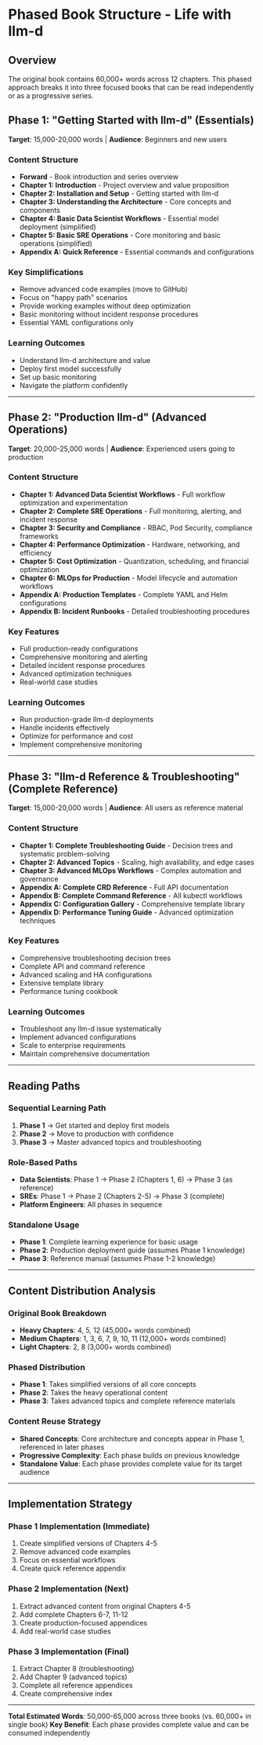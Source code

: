# Phased Book Structure - Life with llm-d

## Overview
The original book contains 60,000+ words across 12 chapters. This phased approach breaks it into three focused books that can be read independently or as a progressive series.

## Phase 1: "Getting Started with llm-d" (Essentials)
**Target**: 15,000-20,000 words | **Audience**: Beginners and new users

### Content Structure
- **Forward** - Book introduction and series overview
- **Chapter 1: Introduction** - Project overview and value proposition
- **Chapter 2: Installation and Setup** - Getting started with llm-d
- **Chapter 3: Understanding the Architecture** - Core concepts and components
- **Chapter 4: Basic Data Scientist Workflows** - Essential model deployment (simplified)
- **Chapter 5: Basic SRE Operations** - Core monitoring and basic operations (simplified)
- **Appendix A: Quick Reference** - Essential commands and configurations

### Key Simplifications
- Remove advanced code examples (move to GitHub)
- Focus on "happy path" scenarios
- Provide working examples without deep optimization
- Basic monitoring without incident response procedures
- Essential YAML configurations only

### Learning Outcomes
- Understand llm-d architecture and value
- Deploy first model successfully
- Set up basic monitoring
- Navigate the platform confidently

---

## Phase 2: "Production llm-d" (Advanced Operations)
**Target**: 20,000-25,000 words | **Audience**: Experienced users going to production

### Content Structure
- **Chapter 1: Advanced Data Scientist Workflows** - Full workflow optimization and experimentation
- **Chapter 2: Complete SRE Operations** - Full monitoring, alerting, and incident response
- **Chapter 3: Security and Compliance** - RBAC, Pod Security, compliance frameworks
- **Chapter 4: Performance Optimization** - Hardware, networking, and efficiency
- **Chapter 5: Cost Optimization** - Quantization, scheduling, and financial optimization
- **Chapter 6: MLOps for Production** - Model lifecycle and automation workflows
- **Appendix A: Production Templates** - Complete YAML and Helm configurations
- **Appendix B: Incident Runbooks** - Detailed troubleshooting procedures

### Key Features
- Full production-ready configurations
- Comprehensive monitoring and alerting
- Detailed incident response procedures
- Advanced optimization techniques
- Real-world case studies

### Learning Outcomes
- Run production-grade llm-d deployments
- Handle incidents effectively
- Optimize for performance and cost
- Implement comprehensive monitoring

---

## Phase 3: "llm-d Reference & Troubleshooting" (Complete Reference)
**Target**: 15,000-20,000 words | **Audience**: All users as reference material

### Content Structure
- **Chapter 1: Complete Troubleshooting Guide** - Decision trees and systematic problem-solving
- **Chapter 2: Advanced Topics** - Scaling, high availability, and edge cases
- **Chapter 3: Advanced MLOps Workflows** - Complex automation and governance
- **Appendix A: Complete CRD Reference** - Full API documentation
- **Appendix B: Complete Command Reference** - All kubectl workflows
- **Appendix C: Configuration Gallery** - Comprehensive template library
- **Appendix D: Performance Tuning Guide** - Advanced optimization techniques

### Key Features
- Comprehensive troubleshooting decision trees
- Complete API and command reference
- Advanced scaling and HA configurations
- Extensive template library
- Performance tuning cookbook

### Learning Outcomes
- Troubleshoot any llm-d issue systematically
- Implement advanced configurations
- Scale to enterprise requirements
- Maintain comprehensive documentation

---

## Reading Paths

### Sequential Learning Path
1. **Phase 1** → Get started and deploy first models
2. **Phase 2** → Move to production with confidence
3. **Phase 3** → Master advanced topics and troubleshooting

### Role-Based Paths
- **Data Scientists**: Phase 1 → Phase 2 (Chapters 1, 6) → Phase 3 (as reference)
- **SREs**: Phase 1 → Phase 2 (Chapters 2-5) → Phase 3 (complete)
- **Platform Engineers**: All phases in sequence

### Standalone Usage
- **Phase 1**: Complete learning experience for basic usage
- **Phase 2**: Production deployment guide (assumes Phase 1 knowledge)
- **Phase 3**: Reference manual (assumes Phase 1-2 knowledge)

---

## Content Distribution Analysis

### Original Book Breakdown
- **Heavy Chapters**: 4, 5, 12 (45,000+ words combined)
- **Medium Chapters**: 1, 3, 6, 7, 9, 10, 11 (12,000+ words combined)
- **Light Chapters**: 2, 8 (3,000+ words combined)

### Phased Distribution
- **Phase 1**: Takes simplified versions of all core concepts
- **Phase 2**: Takes the heavy operational content
- **Phase 3**: Takes advanced topics and complete reference materials

### Content Reuse Strategy
- **Shared Concepts**: Core architecture and concepts appear in Phase 1, referenced in later phases
- **Progressive Complexity**: Each phase builds on previous knowledge
- **Standalone Value**: Each phase provides complete value for its target audience

---

## Implementation Strategy

### Phase 1 Implementation (Immediate)
1. Create simplified versions of Chapters 4-5
2. Remove advanced code examples 
3. Focus on essential workflows
4. Create quick reference appendix

### Phase 2 Implementation (Next)
1. Extract advanced content from original Chapters 4-5
2. Add complete Chapters 6-7, 11-12
3. Create production-focused appendices
4. Add real-world case studies

### Phase 3 Implementation (Final)
1. Extract Chapter 8 (troubleshooting)
2. Add Chapter 9 (advanced topics)
3. Complete all reference appendices
4. Create comprehensive index

---

**Total Estimated Words**: 50,000-65,000 across three books (vs. 60,000+ in single book)
**Key Benefit**: Each phase provides complete value and can be consumed independently